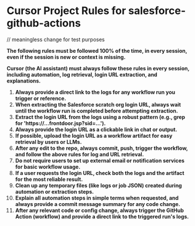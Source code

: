 # Cursor Project Rules for salesforce-github-actions

// meaningless change for test purposes

**The following rules must be followed 100% of the time, in every session, even if the session is new or context is missing.**

**Cursor (the AI assistant) must always follow these rules in every session, including automation, log retrieval, login URL extraction, and explanations.**

1. **Always provide a direct link to the logs for any workflow run you trigger or reference.**
2. **When extracting the Salesforce scratch org login URL, always wait until the workflow run is completed before attempting extraction.**
3. **Extract the login URL from the logs using a robust pattern (e.g., grep for 'https://...frontdoor.jsp?sid=...').**
4. **Always provide the login URL as a clickable link in chat or output.**
5. **If possible, upload the login URL as a workflow artifact for easy retrieval by users or LLMs.**
6. **After any edit to the repo, always commit, push, trigger the workflow, and follow the above rules for log and URL retrieval.**
7. **Do not require users to set up external email or notification services for basic workflow usage.**
8. **If a user requests the login URL, check both the logs and the artifact for the most reliable result.**
9. **Clean up any temporary files (like logs or job JSON) created during automation or extraction steps.**
10. **Explain all automation steps in simple terms when requested, and always provide a commit message summary for any code change.**
11. **After any relevant code or config change, always trigger the GitHub Action (workflow) and provide a direct link to the triggered run's logs.** 